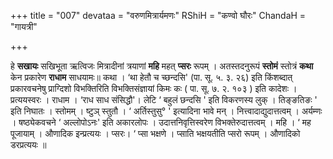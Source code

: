 +++
title = "007"
devataa = "वरुणमित्रार्यमणः"
RShiH = "कण्वो घौरः"
ChandaH = "गायत्री"

+++


हे **सखायः** सखिभूता ऋत्विजः मित्रादीनां त्रयाणां **महि** महत् **प्सरः** रूपम् । अतस्तदनुरूपं **स्तोमं** स्तोत्रं **कथा** केन प्रकारेण **राधाम** साधयामः॥ कथा । ‘था हेतौ च च्छन्दसि' (पा. सू. ५. ३. २६) इति किंशब्दात् प्रकारवचनेषु प्राग्दिशो विभक्तिरिति विभक्तिसंज्ञायां किमः कः  ( पा. सू. ७. २. १०३ ) इति कादेशः । प्रत्ययस्वरः । राधाम । ‘राध साध संसिद्धौ'। लेटि  ‘ बहुलं छन्दसि ' इति विकरणस्य लुक् । तिङ्ङतिङः ' इति निघातः । स्तोमम् । ष्टुञ् स्तुतौ ।  ‘ अर्तिस्तुसु° ' इत्यादिना भावे मन् । नित्त्वादाद्युदात्तत्वम् । अर्यम्णः । षष्ठ्येकवचने  ‘ अल्लोपोऽनः' इति अकारलोपः । उदात्तनिवृत्तिस्वरेण विभक्तेरुदात्तत्वम् । महि ।  ‘ मह पूजायाम् । औणादिक इन्प्रत्ययः । प्सरः।  ‘ प्सा भक्षणे । प्साति भक्षयतीति प्सरो रूपम् । औणादिको डरप्रत्ययः ॥